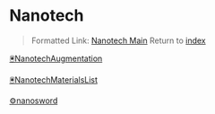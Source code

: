 # Nanotech

> Formatted Link: [Nanotech Main](🖲️NanotechMain.md)
> Return to [index](index.md)


[🖲️NanotechAugmentation](🖲️NanotechAugmentation.md)

[🖲️NanotechMaterialsList](🖲️NanotechMaterialsList.md)

[⚙nanosword](⚙nanosword.md)
